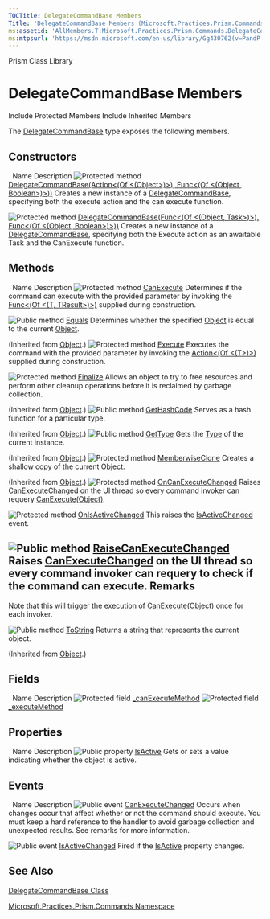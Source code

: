 ```yaml
---
TOCTitle: DelegateCommandBase Members
Title: 'DelegateCommandBase Members (Microsoft.Practices.Prism.Commands)'
ms:assetid: 'AllMembers.T:Microsoft.Practices.Prism.Commands.DelegateCommandBase'
ms:mtpsurl: 'https://msdn.microsoft.com/en-us/library/Gg430762(v=PandP.50)'
---
```


Prism Class Library

DelegateCommandBase Members
===========================

Include Protected Members
Include Inherited Members

The [DelegateCommandBase](https://msdn.microsoft.com/t:microsoft.practices.prism.commands.delegatecommandbase) type exposes the following members.

Constructors
------------

<span id="constructorTableToggle"></span>
 
Name
Description
![](https://msdn.microsoft.com/en-us/Gg430762.protmethod(en-us,PandP.50).gif "Protected method")
[DelegateCommandBase(Action&lt;(Of &lt;(Object&gt;)&gt;), Func&lt;(Of &lt;(Object, Boolean&gt;)&gt;))](https://msdn.microsoft.com/m:microsoft.practices.prism.commands.delegatecommandbase.)
Creates a new instance of a [DelegateCommandBase](https://msdn.microsoft.com/t:microsoft.practices.prism.commands.delegatecommandbase), specifying both the execute action and the can execute function.

![](https://msdn.microsoft.com/en-us/Gg430762.protmethod(en-us,PandP.50).gif "Protected method")
[DelegateCommandBase(Func&lt;(Of &lt;(Object, Task&gt;)&gt;), Func&lt;(Of &lt;(Object, Boolean&gt;)&gt;))](https://msdn.microsoft.com/m:microsoft.practices.prism.commands.delegatecommandbase.)
Creates a new instance of a [DelegateCommandBase](https://msdn.microsoft.com/t:microsoft.practices.prism.commands.delegatecommandbase), specifying both the Execute action as an awaitable Task and the CanExecute function.

Methods
-------

<span id="methodTableToggle"></span>
 
Name
Description
![](https://msdn.microsoft.com/en-us/Gg430762.protmethod(en-us,PandP.50).gif "Protected method")
[CanExecute](https://msdn.microsoft.com/m:microsoft.practices.prism.commands.delegatecommandbase.canexecute(system.object))
Determines if the command can execute with the provided parameter by invoking the [Func&lt;(Of &lt;(T, TResult&gt;)&gt;)](http://msdn2.microsoft.com/en-us/library/bb549151) supplied during construction.

![](https://msdn.microsoft.com/en-us/Gg430762.pubmethod(en-us,PandP.50).gif "Public method")
[Equals](http://msdn2.microsoft.com/en-us/library/bsc2ak47)
Determines whether the specified [Object](http://msdn2.microsoft.com/en-us/library/e5kfa45b) is equal to the current [Object](http://msdn2.microsoft.com/en-us/library/e5kfa45b).

(Inherited from [Object](http://msdn2.microsoft.com/en-us/library/e5kfa45b).)
![](https://msdn.microsoft.com/en-us/Gg430762.protmethod(en-us,PandP.50).gif "Protected method")
[Execute](https://msdn.microsoft.com/m:microsoft.practices.prism.commands.delegatecommandbase.execute(system.object))
Executes the command with the provided parameter by invoking the [Action&lt;(Of &lt;(T&gt;)&gt;)](http://msdn2.microsoft.com/en-us/library/018hxwa8) supplied during construction.

![](https://msdn.microsoft.com/en-us/Gg430762.protmethod(en-us,PandP.50).gif "Protected method")
[Finalize](http://msdn2.microsoft.com/en-us/library/4k87zsw7)
Allows an object to try to free resources and perform other cleanup operations before it is reclaimed by garbage collection.

(Inherited from [Object](http://msdn2.microsoft.com/en-us/library/e5kfa45b).)
![](https://msdn.microsoft.com/en-us/Gg430762.pubmethod(en-us,PandP.50).gif "Public method")
[GetHashCode](http://msdn2.microsoft.com/en-us/library/zdee4b3y)
Serves as a hash function for a particular type.

(Inherited from [Object](http://msdn2.microsoft.com/en-us/library/e5kfa45b).)
![](https://msdn.microsoft.com/en-us/Gg430762.pubmethod(en-us,PandP.50).gif "Public method")
[GetType](http://msdn2.microsoft.com/en-us/library/dfwy45w9)
Gets the [Type](http://msdn2.microsoft.com/en-us/library/42892f65) of the current instance.

(Inherited from [Object](http://msdn2.microsoft.com/en-us/library/e5kfa45b).)
![](https://msdn.microsoft.com/en-us/Gg430762.protmethod(en-us,PandP.50).gif "Protected method")
[MemberwiseClone](http://msdn2.microsoft.com/en-us/library/57ctke0a)
Creates a shallow copy of the current [Object](http://msdn2.microsoft.com/en-us/library/e5kfa45b).

(Inherited from [Object](http://msdn2.microsoft.com/en-us/library/e5kfa45b).)
![](https://msdn.microsoft.com/en-us/Gg430762.protmethod(en-us,PandP.50).gif "Protected method")
[OnCanExecuteChanged](https://msdn.microsoft.com/m:microsoft.practices.prism.commands.delegatecommandbase.oncanexecutechanged)
Raises [CanExecuteChanged](http://msdn2.microsoft.com/en-us/library/ms523106) on the UI thread so every command invoker can requery [CanExecute(Object)](http://msdn2.microsoft.com/en-us/library/ms604093).

![](https://msdn.microsoft.com/en-us/Gg430762.protmethod(en-us,PandP.50).gif "Protected method")
[OnIsActiveChanged](https://msdn.microsoft.com/m:microsoft.practices.prism.commands.delegatecommandbase.onisactivechanged)
This raises the [IsActiveChanged](https://msdn.microsoft.com/e:microsoft.practices.prism.commands.delegatecommandbase.isactivechanged) event.

![](https://msdn.microsoft.com/en-us/Gg430762.pubmethod(en-us,PandP.50).gif "Public method")
[RaiseCanExecuteChanged](https://msdn.microsoft.com/m:microsoft.practices.prism.commands.delegatecommandbase.raisecanexecutechanged)
Raises [CanExecuteChanged](https://msdn.microsoft.com/e:microsoft.practices.prism.commands.delegatecommandbase.canexecutechanged) on the UI thread so every command invoker can requery to check if the command can execute.
Remarks
-------

<span id="remarksToggle"></span>Note that this will trigger the execution of [CanExecute(Object)](https://msdn.microsoft.com/m:microsoft.practices.prism.commands.delegatecommandbase.canexecute(system.object)) once for each invoker.

![](https://msdn.microsoft.com/en-us/Gg430762.pubmethod(en-us,PandP.50).gif "Public method")
[ToString](http://msdn2.microsoft.com/en-us/library/7bxwbwt2)
Returns a string that represents the current object.

(Inherited from [Object](http://msdn2.microsoft.com/en-us/library/e5kfa45b).)

Fields
------

<span id="fieldTableToggle"></span>
 
Name
Description
![](https://msdn.microsoft.com/en-us/Gg430762.protfield(en-us,PandP.50).gif "Protected field")
[\_canExecuteMethod](https://msdn.microsoft.com/f:microsoft.practices.prism.commands.delegatecommandbase._canexecutemethod)
![](https://msdn.microsoft.com/en-us/Gg430762.protfield(en-us,PandP.50).gif "Protected field")
[\_executeMethod](https://msdn.microsoft.com/f:microsoft.practices.prism.commands.delegatecommandbase._executemethod)

Properties
----------

<span id="propertyTableToggle"></span>
 
Name
Description
![](https://msdn.microsoft.com/en-us/Gg430762.pubproperty(en-us,PandP.50).gif "Public property")
[IsActive](https://msdn.microsoft.com/p:microsoft.practices.prism.commands.delegatecommandbase.isactive)
Gets or sets a value indicating whether the object is active.

Events
------

<span id="eventTableToggle"></span>
 
Name
Description
![](https://msdn.microsoft.com/en-us/Gg430762.pubevent(en-us,PandP.50).gif "Public event")
[CanExecuteChanged](https://msdn.microsoft.com/e:microsoft.practices.prism.commands.delegatecommandbase.canexecutechanged)
Occurs when changes occur that affect whether or not the command should execute. You must keep a hard reference to the handler to avoid garbage collection and unexpected results. See remarks for more information.

![](https://msdn.microsoft.com/en-us/Gg430762.pubevent(en-us,PandP.50).gif "Public event")
[IsActiveChanged](https://msdn.microsoft.com/e:microsoft.practices.prism.commands.delegatecommandbase.isactivechanged)
Fired if the [IsActive](https://msdn.microsoft.com/p:microsoft.practices.prism.commands.delegatecommandbase.isactive) property changes.

See Also
--------

<span id="seeAlsoToggle"></span>
[DelegateCommandBase Class](https://msdn.microsoft.com/t:microsoft.practices.prism.commands.delegatecommandbase)

[Microsoft.Practices.Prism.Commands Namespace](https://msdn.microsoft.com/n:microsoft.practices.prism.commands)
